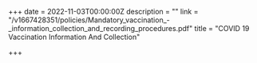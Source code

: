 +++
date = 2022-11-03T00:00:00Z
description = ""
link = "/v1667428351/policies/Mandatory_vaccination_-_information_collection_and_recording_procedures.pdf"
title = "COVID 19 Vaccination Information And Collection"

+++
